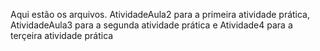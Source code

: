 Aqui estão os arquivos.
AtividadeAula2 para a primeira atividade prática,
AtividadeAula3 para a segunda atividade prática e 
Atividade4 para a terçeira atividade prática
